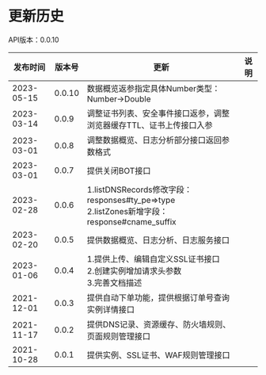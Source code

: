 # 更新历史 #
API版本：0.0.10

| 发布时间   | 版本号 | 更新          | 说明           |
| ---------- | ------ | ------------- | -------------- |
| 2023-05-15 | 0.0.10 | 数据概览返参指定具体Number类型：Number->Double ||
| 2023-03-14 | 0.0.9  | 调整证书列表、安全事件接口返参，调整浏览器缓存TTL、证书上传接口入参 ||
| 2023-03-01 | 0.0.8  | 调整数据概览、日志分析部分接口返回参数格式 ||
| 2023-03-01 | 0.0.7  | 提供关闭BOT接口 ||
| 2023-02-28 | 0.0.6  | 1.listDNSRecords修改字段：responses#ty_pe=>type<br/>2.listZones新增字段：response#cname_suffix ||
| 2023-02-20 | 0.0.5  | 提供数据概览、日志分析、日志服务接口 ||
| 2023-01-06 | 0.0.4  | 1.提供上传、编辑自定义SSL证书接口<br/>2.创建实例增加请求头参数<br/>3.完善文档描述 ||
| 2021-12-01 | 0.0.3  | 提供自动下单功能，提供根据订单号查询实例详情接口 ||
| 2021-11-17 | 0.0.2  | 提供DNS记录、资源缓存、防火墙规则、页面规则管理接口 ||
| 2021-10-28 | 0.0.1  | 提供实例、SSL证书、WAF规则管理接口 ||
